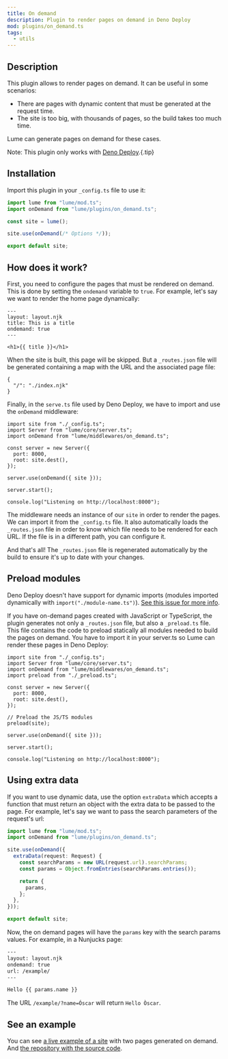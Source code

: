 ```yaml
---
title: On demand
description: Plugin to render pages on demand in Deno Deploy
mod: plugins/on_demand.ts
tags:
  - utils
---
```


## Description

This plugin allows to render pages on demand. It can be useful in some
scenarios:

- There are pages with dynamic content that must be generated at the request
  time.
- The site is too big, with thousands of pages, so the build takes too much
  time.

Lume can generate pages on demand for these cases.

Note: This plugin only works with [Deno Deploy](https://deno.com/deploy).{.tip}

## Installation

Import this plugin in your `_config.ts` file to use it:

```js
import lume from "lume/mod.ts";
import onDemand from "lume/plugins/on_demand.ts";

const site = lume();

site.use(onDemand(/* Options */));

export default site;
```

## How does it work?

First, you need to configure the pages that must be rendered on demand. This is
done by setting the `ondemand` variable to `true`. For example, let's say we
want to render the home page dynamically:

<lume-code>

```html{title=index.njk}
---
layout: layout.njk
title: This is a title
ondemand: true
---

<h1>{{ title }}</h1>
```

</lume-code>

When the site is built, this page will be skipped. But a `_routes.json` file
will be generated containing a map with the URL and the associated page file:

<lume-code>

```json{title=_routes.json}
{
  "/": "./index.njk"
}
```

</lume-code>

Finally, in the `serve.ts` file used by Deno Deploy, we have to import and use
the `onDemand` middleware:

<lume-code>

```ts{title=serve.ts}
import site from "./_config.ts";
import Server from "lume/core/server.ts";
import onDemand from "lume/middlewares/on_demand.ts";

const server = new Server({
  port: 8000,
  root: site.dest(),
});

server.use(onDemand({ site }));

server.start();

console.log("Listening on http://localhost:8000");
```

</lume-code>

The middleware needs an instance of our `site` in order to render the pages. We
can import it from the `_config.ts` file. It also automatically loads the
`_routes.json` file in order to know which file needs to be rendered for each
URL. If the file is in a different path, you can configure it.

And that's all! The `_routes.json` file is regenerated automatically by the
build to ensure it's up to date with your changes.

## Preload modules

Deno Deploy doesn't have support for dynamic imports (modules imported
dynamically with `import("./module-name.ts")`).
[See this issue for more info](https://github.com/denoland/deploy_feedback/issues/1).

If you have on-demand pages created with JavaScript or TypeScript, the plugin
generates not only a `_routes.json` file, but also a `_preload.ts` file. This
file contains the code to preload statically all modules needed to build the
pages on demand. You have to import it in your server.ts so Lume can render
these pages in Deno Deploy:

<lume-code>

```ts{title=serve.ts}
import site from "./_config.ts";
import Server from "lume/core/server.ts";
import onDemand from "lume/middlewares/on_demand.ts";
import preload from "./_preload.ts";

const server = new Server({
  port: 8000,
  root: site.dest(),
});

// Preload the JS/TS modules
preload(site);

server.use(onDemand({ site }));

server.start();

console.log("Listening on http://localhost:8000");
```

</lume-code>

## Using extra data

If you want to use dynamic data, use the option `extraData` which accepts a
function that must return an object with the extra data to be passed to the
page. For example, let's say we want to pass the search parameters of the
request's url:

```ts
import lume from "lume/mod.ts";
import onDemand from "lume/plugins/on_demand.ts";

site.use(onDemand({
  extraData(request: Request) {
    const searchParams = new URL(request.url).searchParams;
    const params = Object.fromEntries(searchParams.entries());

    return {
      params,
    };
  },
}));

export default site;
```

Now, the on demand pages will have the `params` key with the search params
values. For example, in a Nunjucks page:

```html
---
layout: layout.njk
ondemand: true
url: /example/
---

Hello {{ params.name }}
```

The URL `/example/?name=Óscar` will return `Hello Òscar`.

## See an example

You can see [a live example of a site](https://lume-ondemand.deno.dev/) with two
pages generated on demand. And
[the repository with the source code](https://github.com/lumeland/test-lume-ondemand).
